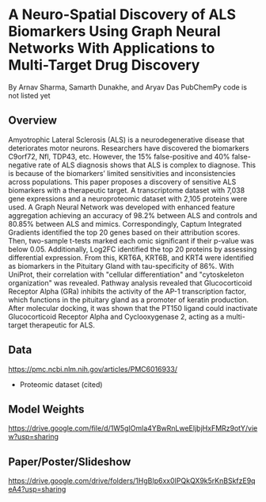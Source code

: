 # A Neuro-Spatial Discovery of ALS Biomarkers Using Graph Neural Networks With Applications to Multi-Target Drug Discovery
By Arnav Sharma, Samarth Dunakhe, and Aryav Das
PubChemPy code is not listed yet
## Overview
Amyotrophic Lateral Sclerosis (ALS) is a neurodegenerative disease that deteriorates motor neurons. Researchers have discovered the biomarkers C9orf72, Nfl, TDP43, etc. However, the 15\% false-positive and 40\% false-negative rate of ALS diagnosis shows that ALS is complex to diagnose. This is because of the biomarkers’ limited sensitivities and inconsistencies across populations. This paper proposes a discovery of sensitive ALS biomarkers with a therapeutic target. A transcriptome dataset with 7,038 gene expressions and a neuroproteomic dataset with 2,105 proteins were used. A Graph Neural Network was developed with enhanced feature aggregation achieving an accuracy of 98.2\% between ALS and controls and 80.85\% between ALS and mimics. Correspondingly, Captum Integrated Gradients identified the top 20 genes based on their attribution scores. Then, two-sample t-tests marked each omic significant if their p-value was below 0.05. Additionally, Log2FC identified the top 20 proteins by assessing differential expression. From this, KRT6A, KRT6B, and KRT4 were identified as biomarkers in the Pituitary Gland with tau-specificity of 86\%. With UniProt, their correlation with "cellular differentiation" and "cytoskeleton organization" was revealed. Pathway analysis revealed that Glucocorticoid Receptor Alpha (GRa) inhibits the activity of the AP-1 transcription factor, which functions in the pituitary gland as a promoter of keratin production. After molecular docking, it was shown that the PT150 ligand could inactivate Glucocorticoid Receptor Alpha and Cyclooxygenase 2, acting as a multi-target therapeutic for ALS.

## Data
https://pmc.ncbi.nlm.nih.gov/articles/PMC6016933/
+ Proteomic dataset (cited)

## Model Weights
https://drive.google.com/file/d/1W5gIOmla4YBwRnLweEIjbjHxFMRz9otY/view?usp=sharing

## Paper/Poster/Slideshow
https://drive.google.com/drive/folders/1HgBIp6xx0IPQkQX9k5rKnBSkfzE9qeA4?usp=sharing
